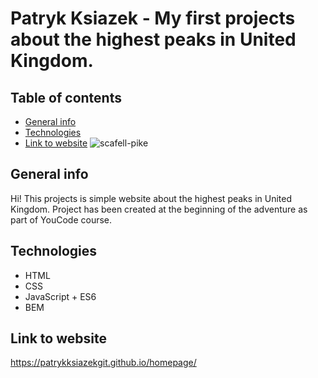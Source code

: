 # Patryk Ksiazek - My first projects about the highest peaks in United Kingdom.
## Table of contents
* [General info](#general-info)
* [Technologies](#technologies)
* [Link to website](#link-to-website)
  ![scafell-pike](https://user-images.githubusercontent.com/125468133/219868723-a6849ab8-e901-4f3c-9266-93e54d96a8a9.jpg)
## General info
Hi! This projects is simple website about the highest peaks in United Kingdom. Project has been created at the beginning of the adventure as part of YouCode course.
## Technologies
- HTML
- CSS
- JavaScript + ES6
- BEM
## Link to website
https://patrykksiazekgit.github.io/homepage/

